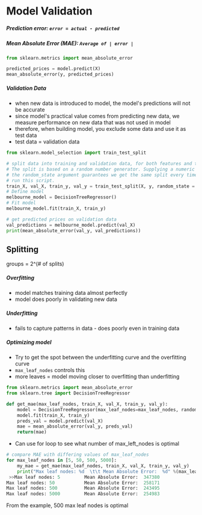 # Model Validation
##### Prediction error: ```error = actual - predicted ```
##### Mean Absolute Error (MAE): ```Average of | error | ```

```python
from sklearn.metrics import mean_absolute_error

predicted_prices = model.predict(X)
mean_absolute_error(y, predicted_prices)
```

##### Validation Data
- when new data is introduced to model, the model's predictions will not be accurate
- since model's practical value comes from predicting new data, we measure performance on new data that was not used in model
- therefore, when building model, you exclude some data and use it as test data
- test data = validation data

```python
from sklearn.model_selection import train_test_split

# split data into training and validation data, for both features and target
# The split is based on a random number generator. Supplying a numeric value to
# the random_state argument guarantees we get the same split every time we
# run this script.
train_X, val_X, train_y, val_y = train_test_split(X, y, random_state = 0)
# Define model
melbourne_model = DecisionTreeRegressor()
# Fit model
melbourne_model.fit(train_X, train_y)

# get predicted prices on validation data
val_predictions = melbourne_model.predict(val_X)
print(mean_absolute_error(val_y, val_predictions))
````


## Splitting
groups = 2^(# of splits)

##### Overfitting
- model matches training data almost perfectly
- model does poorly in validating new data

##### Underfitting
- fails to capture patterns in data - does poorly even in training data

##### Optimizing model
- Try to get the spot between the underfitting curve and the overfitting curve
- ```max_leaf_nodes``` controls this
- more leaves = model moving closer to overfitting than underfitting

```python
from sklearn.metrics import mean_absolute_error
from sklearn.tree import DecisionTreeRegressor

def get_mae(max_leaf_nodes, train_X, val_X, train_y, val_y):
    model = DecisionTreeRegressor(max_leaf_nodes=max_leaf_nodes, random_state=0)
    model.fit(train_X, train_y)
    preds_val = model.predict(val_X)
    mae = mean_absolute_error(val_y, preds_val)
    return(mae)
```
- Can use for loop to see what number of max_left_nodes is optimal
```python
# compare MAE with differing values of max_leaf_nodes
for max_leaf_nodes in [5, 50, 500, 5000]:
    my_mae = get_mae(max_leaf_nodes, train_X, val_X, train_y, val_y)
    print("Max leaf nodes: %d  \t\t Mean Absolute Error:  %d" %(max_leaf_nodes, my_mae))
 >>Max leaf nodes: 5         Mean Absolute Error:  347380
Max leaf nodes: 50           Mean Absolute Error:  258171
Max leaf nodes: 500          Mean Absolute Error:  243495
Max leaf nodes: 5000         Mean Absolute Error:  254983
```
From the example, 500 max leaf nodes is optimal